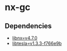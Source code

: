# nx-gc

## Dependencies

- [libnx=v4.7.0](https://github.com/switchbrew/libnx/tree/v4.7.0)
- [libtesla=v1.3.3-f766e9b](https://github.com/WerWolv/libtesla/tree/f766e9b607a05e9756843cbd62b3bfb98be1646c)